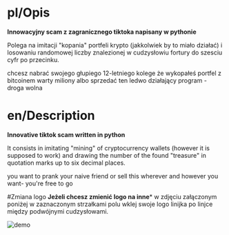 # pl/Opis
**Innowacyjny scam z zagranicznego tiktoka napisany w pythonie**

Polega na imitacji "kopania" portfeli krypto (jakkolwiek by to miało działać) i losowaniu randomowej liczby znalezionej w cudzysłowiu fortury do szesciu cyfr po przecinku.

chcesz nabrać swojego głupiego 12-letniego kolege że wykopałeś portfel z bitcoinem warty miliony albo sprzedać ten ledwo działający program - droga wolna


# en/Description
**Innovative tiktok scam written in python**

It consists in imitating "mining" of cryptocurrency wallets (however it is supposed to work) and drawing the number of the found "treasure" in quotation marks up to six decimal places.

you want to prank your naive friend or sell this wherever and however you want- you're free to go



#Zmiana logo
**Jeżeli chcesz zmienić logo na inne*** w zdjęciu załączonym poniżej w zaznaczonym strzałkami polu wklej swoje logo linijka po linjce między podwójnymi cudzysłowami.

![demo](starymisiada/logo.png)
